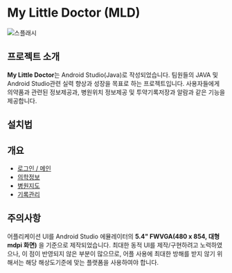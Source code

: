 # My Little Doctor (MLD)

![스플래시](https://user-images.githubusercontent.com/58100710/144800034-fbe6c2e0-d470-417a-b98e-223acbd870f4.png)

## 프로젝트 소개
**My Little Doctor**는 Android Studio(Java)로 작성되었습니다. 팀원들의 JAVA 및 Android Studio관련 실력 향상과 성장을 목표로 하는 프로젝트입니다. 사용자들에게 의약품과 관련된 정보제공과, 병원위치 정보제공 및 투약기록저장과 알람과 같은 기능을 제공합니다.


## 설치법


## 개요
- [로그인 / 메인]()
- [의학정보]()
- [병원지도](https://github.com/Hamiric/MLD/blob/main/Hospital_Map.md)
- [기록관리]()

## 주의사항
어플리케이션 UI를 Android Studio 에뮬레이터의 **5.4" FWVGA(480 x 854, 대형 mdpi 화면)** 을 기준으로 제작되었습니다. 최대한 동적 UI를 제작/구현하려고 노력하였으나, 이 점이 반영되지 않은 부분이 많으므로, 어플 사용에 최대한 방해를 받지 않기 위해서는 해당 해상도기준에 맞는 플랫폼을 사용하여야 합니다.
